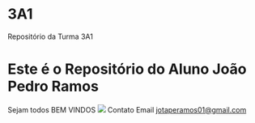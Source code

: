 # 3A1
Repositório da Turma 3A1
# Este é o Repositório do Aluno João Pedro Ramos
Sejam todos BEM VINDOS
![](https://media1.tenor.com/m/vBhraFQlxfAAAAAd/wink-black.gif) 
Contato Email jotaperamos01@gmail.com

